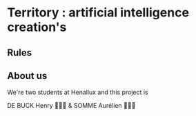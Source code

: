 # Territory : artificial intelligence creation's

## Rules

## About us
We're two students at Henallux and this project is 

DE BUCK Henry 👨🏼‍💻 & SOMME Aurélien 👨🏻‍💻
